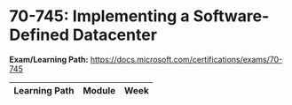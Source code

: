 # 70-745: Implementing a Software-Defined Datacenter

**Exam/Learning Path:** https://docs.microsoft.com/certifications/exams/70-745

| **Learning Path** | **Module** | **Week** |
|-|-|-|
